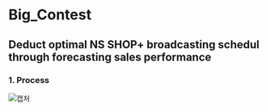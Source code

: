 # Big_Contest
## Deduct optimal NS SHOP+ broadcasting schedul through forecasting sales performance

### 1. Process
![캡처](https://user-images.githubusercontent.com/80534659/112269133-4f2c2c00-8cbb-11eb-9d59-d34c223fe7e4.PNG)
